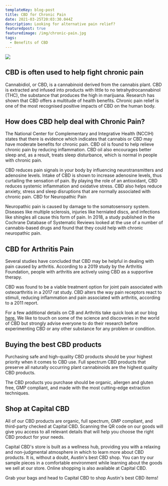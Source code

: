 ```yaml
---
templateKey: blog-post
title: CBD for Chronic Pain
date: 2021-03-25T20:03:30.044Z
description: Looking for alternative pain relief?
featuredpost: true
featuredimage: /img/chronic-pain.jpg
tags:
  - Benefits of CBD
---
```

![](/img/natural-pain-relief.jpg)

## CBD is often used to help fight chronic pain

Cannabidiol, or CBD, is a cannabinoid derived from the cannabis plant. CBD is extracted and infused into products with little to no tetrahydrocannabinol (THC), the substance that produces the high in marijuana. Research has shown that CBD offers a multitude of health benefits. Chronic pain relief is one of the most recognised positive impacts of CBD on the human body.

## How does CBD help deal with Chronic Pain? 

The National Center for Complementary and Integrative Health (NCCIH) states that there is evidence which indicates that cannabis or CBD may have moderate benefits for chronic pain. CBD oil is found to help relieve chronic pain by reducing inflammation. CBD oil also encourages better sleep and, as a result, treats sleep disturbance, which is normal in people with chronic pain.

CBD reduces pain signals in your body by influencing neurotransmitters and adenosine levels. Intake of CBD is shown to increase adenosine levels, thus curtailing the sensation of pain. 
By playing the role of an antioxidant, CBD reduces systemic inflammation and oxidative stress. CBD also helps reduce anxiety, stress and sleep disruptions that are normally associated with chronic pain. 
CBD for Neuropathic Pain 

Neuropathic pain is caused by damage to the somatosensory system. Diseases like multiple sclerosis, injuries like herniated discs, and infections like shingles all cause this form of pain.
In 2018, a study published in the Cochrane Database of Systematic Reviews looked at the use of a number of cannabis-based drugs and found that they could help with chronic neuropathic pain.

## CBD for Arthritis Pain 

Several studies have concluded that CBD may be helpful in dealing with pain caused by arthritis. According to a 2019 study by the Arthritis Foundation, people with arthritis are actively using CBD as a supportive therapy.

CBD was found to be a viable treatment option for joint pain associated with osteoarthritis in a 2017 rat study. CBD alters the way pain receptors react to stimuli, reducing inflammation and pain associated with arthritis, according to a 2011 report.

For a few additional details on CB and Arthritis take quick look at our blog[ here.](https://capitalamericanshaman.com/blog/cbd-and-arthritis/)  We like to touch on some of the science and discoveries in the world of CBD but strongly advise everyone to do their research before experimenting CBD or any other substance for any problem or condition.

## Buying the best CBD products

Purchasing safe and high-quality CBD products should be your highest priority when it comes to CBD use. Full spectrum CBD products that preserve all naturally occurring plant cannabinoids are the highest quality CBD products.

The CBD products you purchase should be organic, allergen and gluten free, GMP compliant, and made with the most cutting-edge extraction techniques.

## Shop at Capital CBD  

All of our CBD products are organic, full spectrum, GMP compliant, and third-party checked at Capital CBD. Scanning the QR code on our goods will give you access to all relevant details that will help you choose the right CBD product for your needs.

Capital CBD's store is built as a wellness hub, providing you with a relaxing and non-judgmental atmosphere in which to learn more about CBD products. It is, without a doubt, Austin's best CBD shop. You can try our sample pieces in a comfortable environment while learning about the goods we sell at our store. Online shopping is also available at Capital CBD.


Grab your bags and head to Capital CBD to shop Austin's best CBD items!